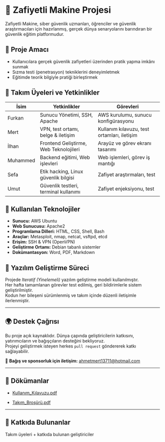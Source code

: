 # 🔐 Zafiyetli Makine Projesi

Zafiyetli Makine, siber güvenlik uzmanları, öğrenciler ve güvenlik araştırmacıları için hazırlanmış, gerçek dünya senaryolarını barındıran bir güvenlik eğitim platformudur.

## 🎯 Proje Amacı
- Kullanıcılara gerçek güvenlik zafiyetleri üzerinden pratik yapma imkânı sunmak  
- Sızma testi (penetrasyon) tekniklerini deneyimletmek  
- Eğitimde teorik bilgiyle pratiği birleştirmek

## 👥 Takım Üyeleri ve Yetkinlikler

| İsim           | Yetkinlikler                              | Görevleri                                   |
|----------------|-------------------------------------------|---------------------------------------------|
| Furkan         | Sunucu Yönetimi, SSH, Apache              | AWS kurulumu, sunucu konfigürasyonu         |
| Mert           | VPN, test ortamı, belge & iletişim        | Kullanım kılavuzu, test ortamları, iletişim |
| İlhan          | Frontend Geliştirme, Web Teknolojileri    | Arayüz ve görev ekranı tasarımı             |
| Muhammed       | Backend eğitimi, Web işlevleri            | Web işlemleri, görev iş mantığı             |
| Sefa           | Etik hacking, Linux güvenlik bilgisi      | Zafiyet araştırmaları, test                 |
| Umut           | Güvenlik testleri, terminal kullanımı     | Zafiyet enjeksiyonu, test                   |

## 🧰 Kullanılan Teknolojiler

- **Sunucu:** AWS Ubuntu
- **Web Sunucusu:** Apache2
- **Programlama Dilleri:** HTML, CSS, Shell, Bash
- **Araçlar:** Metasploit, nmap, netcat, vsftpd, etcd
- **Erişim:** SSH & VPN (OpenVPN)
- **Geliştirme Ortamı:** Debian tabanlı sistemler
- **Dokümantasyon:** Word, PDF, Markdown

## 🔄 Yazılım Geliştirme Süreci

Projede *Iteratif (Yinelemeli)* yazılım geliştirme modeli kullanılmıştır.  
Her hafta tamamlanan görevler test edilmiş, geri bildirimlerle sistem geliştirilmiştir.  
Kodun her bileşeni sürümlenmiş ve takım içinde düzenli iletişimle ilerlenmiştir.

---

## 🌍 Destek Çağrısı

Bu proje açık kaynaklıdır. Dünya çapında geliştiricilerin katkısını, yatırımcıların ve bağışçıların desteğini bekliyoruz.  
Projeyi geliştirmek isteyen herkes `pull request` göndererek katkı sağlayabilir.

💌 **Bağış ve sponsorluk için iletişim:** ahmetmert13711@hotmail.com

---

## 📄 Dökümanlar

- [Kullanım_Kılavuzu.pdf](https://github.com/user-attachments/files/20533566/Kullanim_Kilavuzu.pdf)

- [Takım_Broşürü.pdf](https://github.com/user-attachments/files/20533570/Takim_Brosuru.pdf)


---

## 👣 Katkıda Bulunanlar

Takım üyeleri + katkıda bulunan geliştiriciler
